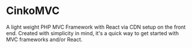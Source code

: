 # CinkoMVC
 A light weight PHP MVC Framework with React via CDN setup on the front end. Created with simplicity in mind, it's a quick way to get started with MVC frameworks and/or React.
